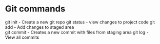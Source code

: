 

# Git commands

git init - Create a new git repo
git status - view changes to project code
git add - Add changes to staged area  
git commit - Creates a new commit with files from staging area
git log - View all commits